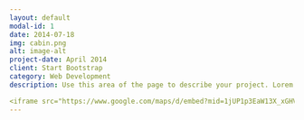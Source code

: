 ```yaml
---
layout: default
modal-id: 1
date: 2014-07-18
img: cabin.png
alt: image-alt
project-date: April 2014
client: Start Bootstrap
category: Web Development
description: Use this area of the page to describe your project. Lorem ipsum dolor sit amet, consectetur adipisicing elit. Mollitia neque assumenda ipsam nihil, molestias magnam, recusandae quos quis inventore quisquam velit asperiores, vitae? Reprehenderit soluta, eos quod consequuntur itaque. Nam.

<iframe src="https://www.google.com/maps/d/embed?mid=1jUP1p3EaW13X_xGHVWQh3Gt6SuRccdk&ehbc=2E312F" width="640" height="480"></iframe>
---
```

